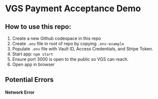 # VGS Payment Acceptance Demo

## How to use this repo:
1. Create a new Github codespace in this repo
1. Create `.env` file in root of repo by copying `.env-example`
1. Populate `.env` file with Vault ID, Access Credentials, and Stripe Token.
1. Start app: `npm start`
1. Ensure port 3000 is open to the public so VGS can reach.
1. Open app in browser

## Potential Errors

#### Network Error
